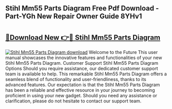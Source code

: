 ## Stihl Mm55 Parts Diagram Free Pdf Download - Part-YGh New Repair Owner Guide 8YHv1

# <h2><a href="http://dfsu9bz.blite.top/?on=Stihl+Mm55+Parts+Diagram">🔗Download New 👉🔴 Stihl Mm55 Parts Diagram</a></h2>

[![Stihl Mm55 Parts Diagram download](https://i.imgur.com/lujVjoI.png)](http://dfsu9bz.blite.top/?on=Stihl+Mm55+Parts+Diagram)
Welcome to the Future This user manual showcases the innovative features and functionalities of your new Stihl Mm55 Parts Diagram. Customer Support Stihl Mm55 Parts Diagram Options Should you require assistance, our dedicated customer support team is available to help. This remarkable Stihl Mm55 Parts Diagram offers a seamless blend of functionality and user-friendliness, thanks to its advanced features. Our expectation is that the Stihl Mm55 Parts Diagram has been a reliable and effective resource in your journey to becoming proficient in using your new gadget. Should you need any assistance or clarification, please do not hesitate to contact our support team.
